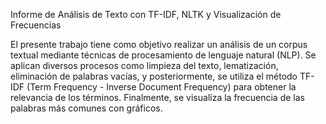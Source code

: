 Informe de Análisis de Texto con TF-IDF, NLTK y Visualización de Frecuencias

El presente trabajo tiene como objetivo realizar un análisis de un corpus textual mediante técnicas de procesamiento de lenguaje natural (NLP). Se aplican diversos procesos como limpieza del texto, lematización, eliminación de palabras vacías, y posteriormente, se utiliza el método TF-IDF (Term Frequency - Inverse Document Frequency) para obtener la relevancia de los términos. Finalmente, se visualiza la frecuencia de las palabras más comunes con gráficos.
